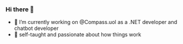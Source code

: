 ### Hi there 👋

- 👔 I’m currently working on @Compass.uol as a .NET developer and chatbot developer
- 👀 self-taught and passionate about how things work

  
  
  
            
          
          
          
